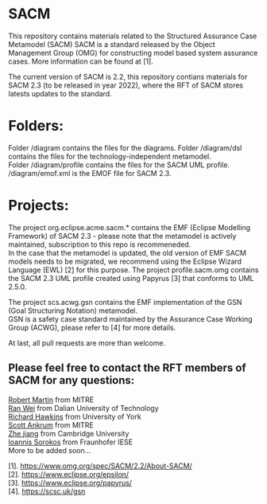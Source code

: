 # SACM
This repository contains materials related to the Structured Assurance Case Metamodel (SACM)
SACM is a standard released by the Object Management Group (OMG) for constructing model based system assurance cases.
More information can be found at [1].

The current version of SACM is 2.2, this repository contians materials for SACM 2.3 (to be released in year 2022), where the RFT of SACM stores latests updates to the standard.

# Folders:

Folder /diagram contains the files for the diagrams. 
Folder /diagram/dsl contains the files for the technology-independent metamodel.\
Folder /diagram/profile contains the files for the SACM UML profile.
/diagram/emof.xml is the EMOF file for SACM 2.3.

# Projects:
The project org.eclipse.acme.sacm.* contains the EMF (Eclipse Modelling Framework) of SACM 2.3 - please note that the metamodel is actively maintained, subscription to this repo is recommeneded.  
In the case that the metamodel is updated, the old version of EMF SACM models needs to be migrated, we recommend using the Eclipse Wizard Language (EWL) [2] for this purpose.   The project profile.sacm.omg contains the SACM 2.3 UML profile created using Papyrus [3] that conforms to UML 2.5.0.  

The project scs.acwg.gsn contains the EMF implementation of the GSN (Goal Structuring Notation) metamodel.  
GSN is a safety case standard maintained by the Assurance Case Working Group (ACWG), please refer to [4] for more details.  

At last, all pull requests are more than welcome.

## Please feel free to contact the RFT members of SACM for any questions:

[Robert Martin](ramartin@mitre.org) from MITRE  
[Ran Wei](ranwei@dlut.edu.cn) from Dalian University of Technology  
[Richard Hawkins](richard.hawkins@york.ac.uk) from University of York  
[Scott Ankrum](ankrums@mitre.org) from MITRE  
[Zhe jiang](zhe.jiang@cam.ac.uk) from Cambridge University  
[Ioannis Sorokos](ioannis.sorokos@iese.fraunhofer.de) from Fraunhofer IESE  
More to be added soon...

[1]. https://www.omg.org/spec/SACM/2.2/About-SACM/  
[2]. https://www.eclipse.org/epsilon/  
[3]. https://www.eclipse.org/papyrus/  
[4]. https://scsc.uk/gsn
